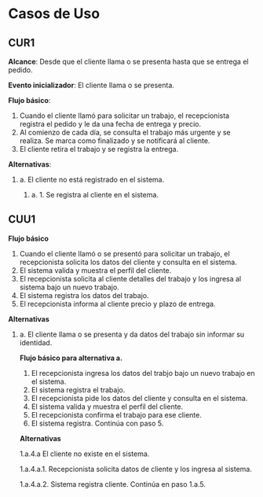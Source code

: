 Casos de Uso
============

## CUR1

**Alcance**: Desde que el cliente llama o se presenta hasta que se entrega el pedido.

**Evento inicializador**: El cliente llama o se presenta.

**Flujo básico**:

1. Cuando el cliente llamó para solicitar un trabajo, el recepcionista registra el pedido y le da una fecha de entrega y precio.
2. Al comienzo de cada día, se consulta el trabajo más urgente y se realiza. Se marca como finalizado y se notificará al cliente.
3. El cliente retira el trabajo y se registra la entrega.

**Alternativas**:

1. a. El cliente no está registrado en el sistema.

	1. a. 1. Se registra al cliente en el sistema.

## CUU1

**Flujo básico**

1. Cuando el cliente llamó o se presentó para solicitar un trabajo, el recepcionista solicita los datos del cliente y consulta en el sistema.
2. El sistema valida y muestra el perfil del cliente.
3. El recepcionista solicita al cliente detalles del trabajo y los ingresa al sistema bajo un nuevo trabajo.
4. El sistema registra los datos del trabajo.
5. El recepcionista informa al cliente precio y plazo de entrega.

**Alternativas**

1. a. El cliente llama o se presenta y da datos del trabajo sin informar su identidad.

	**Flujo básico para alternativa a.**

	1. El recepcionista ingresa los datos del trabjo bajo un nuevo trabajo en el sistema.
	2. El sistema registra el trabajo.
	3. El recepcionista pide los datos del cliente y consulta en el sistema.
	4. El sistema valida y muestra el perfil del cliente.
	5. El recepcionista confirma el trabajo para ese cliente.
	6. El sistema registra. Continúa con paso 5.

	**Alternativas**

	1.a.4.a El cliente no existe en el sistema.

	1.a.4.a.1. Recepcionista solicita datos de cliente y los ingresa al sistema.

	1.a.4.a.2. Sistema registra cliente. Continúa en paso 1.a.5.
